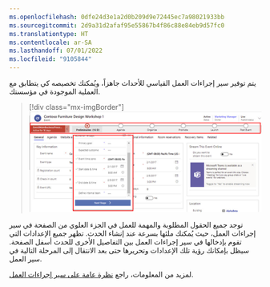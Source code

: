 ```yaml
---
ms.openlocfilehash: 0dfe24d3e1a2d0b209d9e72445ec7a98021933bb
ms.sourcegitcommit: 2d9a31d2afaf95e55867b4f86c88e84eb9d57fc0
ms.translationtype: HT
ms.contentlocale: ar-SA
ms.lasthandoff: 07/01/2022
ms.locfileid: "9105844"
---
```

يتم توفير سير إجراءات العمل القياسي للأحداث جاهزاً، ويُمكنك تخصيصه كي يتطابق مع العملية الموجودة في مؤسستك.

> [!div class="mx-imgBorder"]
> [![لقطة شاشة لسير إجراءات عمل الحدث.](../media/event-business-process.png)](../media/event-business-process.png#lightbox)

توجد جميع الحقول المطلوبة والمهمة للعمل في الجزء العلوي من الصفحة في سير إجراءات العمل، حيث يُمكنك ملئها بسرعة عند إنشاء الحدث. تظهر جميع الإعدادات التي تقوم بإدخالها في سير إجراءات العمل بين التفاصيل الأخرى للحدث أسفل الصفحة. سيظل بإمكانك رؤية تلك الإعدادات وتحريرها حتى بعد الانتقال إلى المرحلة التالية في سير العمل.

لمزيد من المعلومات، راجع [نظرة عامة على سير إجراءات العمل](/dynamics365/customerengagement/on-premises/customize/business-process-flows-overview/?azure-portal=true).
